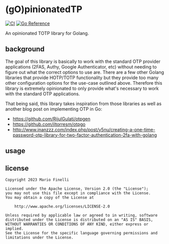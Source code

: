 # (gO)pinionatedTP

[![CI](https://github.com/mfinelli/gopinionatedtp/actions/workflows/default.yml/badge.svg)](https://github.com/mfinelli/gopinionatedtp/actions/workflows/default.yml)
[![Go Reference](https://pkg.go.dev/badge/go.finelli.dev/gopinionatedtp.svg)](https://pkg.go.dev/go.finelli.dev/gopinionatedtp)

An opinionated TOTP library for Golang.

## background

The goal of this library is basically to work with the standard OTP provider
applications (2FAS, Authy, Google Authenticator, etc) without needing to
figure out what the correct options to use are. There are a few other Golang
libraries that provide HOTP/TOTP functionality but they provide too many other
configuration options for the use-case outlined above. Therefore this library
is extremely opinionated to only provide what's necessary to work with the
standard OTP applications.

That being said, this library takes inspiration from those libraries as well
as another blog post on implementing OTP in Go:

- https://github.com/RijulGulati/otpgen
- https://github.com/jltorresm/otpgo
- http://www.inanzzz.com/index.php/post/y5nu/creating-a-one-time-password-otp-library-for-two-factor-authentication-2fa-with-golang

## usage

## license

```
Copyright 2023 Mario Finelli

Licensed under the Apache License, Version 2.0 (the "License");
you may not use this file except in compliance with the License.
You may obtain a copy of the License at

    http://www.apache.org/licenses/LICENSE-2.0

Unless required by applicable law or agreed to in writing, software
distributed under the License is distributed on an "AS IS" BASIS,
WITHOUT WARRANTIES OR CONDITIONS OF ANY KIND, either express or implied.
See the License for the specific language governing permissions and
limitations under the License.
```
